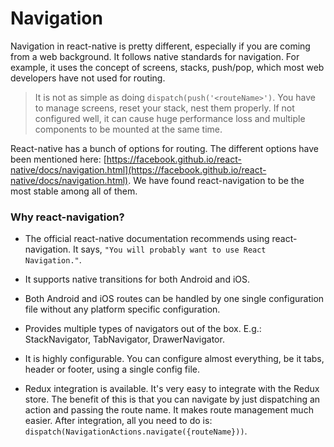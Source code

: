 # Navigation

Navigation in react-native is pretty different, especially if you are coming from a web background. It follows native standards for navigation. For example, it uses the concept of screens, stacks, push/pop, which most web developers have not used for routing.

> It is not as simple as doing `dispatch(push('<routeName>')`. You have to manage screens, reset your stack, nest them properly. If not configured well, it can cause huge performance loss and multiple components to be mounted at the same time.

React-native has a bunch of options for routing. The different options have been mentioned here: [https://facebook.github.io/react-native/docs/navigation.html](https://facebook.github.io/react-native/docs/navigation.html). We have found react-navigation to be the most stable among all of them.

### Why react-navigation?

* The official react-native documentation recommends using react-navigation. It says, `"You will probably want to use React Navigation."`.

* It supports native transitions for both Android and iOS.

* Both Android and iOS routes can be handled by one single configuration file without any platform specific configuration.

* Provides multiple types of navigators out of the box. E.g.: StackNavigator, TabNavigator, DrawerNavigator.

* It is highly configurable. You can configure almost everything, be it tabs, header or footer, using a single config file.

* Redux integration is available. It's very easy to integrate with the Redux store. The benefit of this is that you can navigate by just dispatching an action and passing the route name. It makes route management much easier. After integration, all you need to do is: `dispatch(NavigationActions.navigate({routeName}))`.
